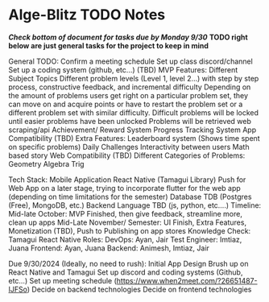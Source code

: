 # Alge-Blitz TODO Notes
***Check bottom of document for tasks due by Monday 9/30***
**TODO right below are just general tasks for the project to keep in mind**

General TODO:
Confirm a meeting schedule
Set up class discord/channel
Set up a coding system (github, etc…) 
(TBD) MVP Features:
Different Subject Topics
Different problem levels (Level 1, level 2…) with step by step process, constructive feedback, and incremental difficulty
Depending on the amount of problems users get right on a particular problem set, they can move on and acquire points or have to restart the problem set or a different problem set with similar difficulty. 
Difficult problems will be locked until easier problems have been unlocked
Problems will be retrieved web scraping/api
Achievement/ Reward System
Progress Tracking System
App Compatibility
(TBD) Extra Features:
Leaderboard system (Shows time spent on specific problems)
Daily Challenges
Interactivity between users
Math based story
Web Compatibility 
(TBD) Different Categories of Problems:
Geometry
Algebra
Trig

Tech Stack:
Mobile Application
React Native (Tamagui Library)
Push for Web App on a later stage, trying to incorporate flutter for the web app (depending on time limitations for the semester)
Database TDB (Postgres (Free), MongoDB, etc.)
Backend Language TBD (js, python, etc….) 
Timeline:
 Mid-late October: MVP Finished, then give feedback, streamline more, clean up apps
Mid-Late November/ Semester: UI Finish, Extra Features, Monetization (TBD), Push to Publishing on app stores
Knowledge Check:
Tamagui 
React Native
Roles:
DevOps: Ayan, Jair
Test Engineer: Imtiaz, Juana
Frontend: Ayan, Juana
Backend: Animesh, Imtiaz, Jair

Due 9/30/2024 (Ideally, no need to rush):
Initial App Design
Brush up on React Native and Tamagui
Set up discord and coding systems (Github, etc…)
Set up meeting schedule (https://www.when2meet.com/?26651487-IJFSo)
Decide on backend technologies 
Decide on frontend technologies
